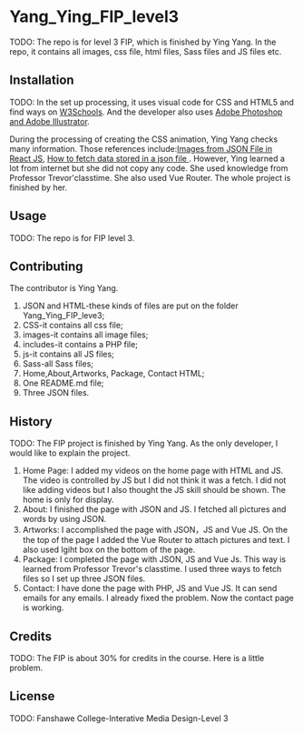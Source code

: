 # Yang_Ying_FIP_level3

TODO: The repo is for level 3 FIP, which is finished by Ying Yang. In the repo, it contains all images, css file, html files, Sass files and JS files etc. 

## Installation
TODO: In the set up processing, it uses visual code for CSS and HTML5 and find ways on [W3Schools](https://www.w3schools.com/). 
And the developer also uses [Adobe Photoshop and Adobe Illustrator](https://www.adobe.com/ca_fr/).

During the processing of creating the CSS animation, Ying Yang checks many information. Those references include:[Images from JSON File in React JS](https://www.youtube.com/watch?v=NWG1Ygt1k1k&t=398s), [How to fetch data stored in a json file ](https://www.youtube.com/watch?v=o6bLYYStZss&t=35s). However, Ying learned a lot from internet but she did not copy any code. She used knowledge from Professor Trevor'classtime. She also used Vue Router. The whole project is finished by her.
## Usage
TODO: The repo is for FIP level 3. 

## Contributing
The contributor is Ying Yang.
1. JSON and HTML-these kinds of files are put on the folder Yang_Ying_FIP_leve3;
2. CSS-it contains all css file;
3. images-it contains all image files;
4. includes-it contains a PHP file;
5. js-it contains all JS files;
6. Sass-all Sass files;
7. Home,About,Artworks, Package, Contact HTML;
8. One README.md file;
9. Three JSON files.

## History
TODO: 
The FIP project is finished by Ying Yang. As the only developer, I would like to explain the project.
1. Home Page: I added my videos on the home page with HTML and JS. The video is controlled by JS but I did not think it was a fetch. I did not like adding videos but I also thought the JS skill should be shown. The home is only for display.
2. About: I finished the page with JSON and JS. I fetched all pictures and words by using JSON.
3. Artworks: I accomplished the page with JSON，JS and Vue JS. On the the top of the page I added the Vue Router to attach pictures and text. I also used lgiht box on the bottom of the page.
4. Package: I completed the page with JSON, JS and Vue Js. This way is learned from Professor Trevor's classtime. I used three ways to fetch files so I set up three JSON files.
5. Contact: I have done the page with PHP, JS and Vue JS. It can send emails for any emails. I already fixed the problem. Now the contact page is working.


## Credits
TODO: The FIP is about 30% for credits in the course. Here is a little problem.


## License
TODO: Fanshawe College-Interative Media Design-Level 3
